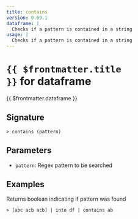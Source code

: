 ```yaml
---
title: contains
version: 0.69.1
dataframe: |
  Checks if a pattern is contained in a string
usage: |
  Checks if a pattern is contained in a string
---
```


# <code>{{ $frontmatter.title }}</code> for dataframe

<div class='command-title'>{{ $frontmatter.dataframe }}</div>

## Signature

```> contains (pattern)```

## Parameters

 -  `pattern`: Regex pattern to be searched

## Examples

Returns boolean indicating if pattern was found
```shell
> [abc acb acb] | into df | contains ab
```

